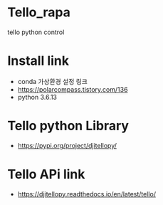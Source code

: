 # Tello_rapa
tello python control

# Install link
* conda 가상환경 설정 링크
* https://polarcompass.tistory.com/136
* python 3.6.13

# Tello python Library
* https://pypi.org/project/djitellopy/

# Tello APi link
* https://djitellopy.readthedocs.io/en/latest/tello/